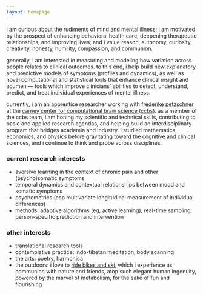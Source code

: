 ```yaml
---
layout: homepage
---
```


i am curious about the rudiments of mind and mental illness; i am motivated by the prospect of enhancing behavioral health care, deepening therapeutic relationships, and improving lives; and i value reason, autonomy, curiosity, creativity, honesty, humility, compassion, and communion.

generally, i am interested in measuring and modeling how variation across people relates to clinical outcomes. to this end, i help build new explanatory and predictive models of symptoms (profiles and dynamics), as well as novel computational and statistical tools that enhance clinical insight and acumen — tools which improve clinicians' abilities to detect, understand, predict, and treat individual experiences of mental illness.

currently, i am an apprentice researcher working with <a href="https://fpetzschner.com/" target="_blank">frederike petzschner</a> at the <a href="https://www.brown.edu/carney/ccbs" target="_blank">carney center for computational brain science (ccbs)</a>. as a member of the ccbs team, i am honing my scientific and technical skills, contributing to basic and applied research agendas, and helping build an interdisciplinary program that bridges academia and industry. i studied mathematics, economics, and physics before gravitating toward the cognitive and clinical sciences, and i continue to think and probe across disciplines.

### current research interests
- aversive learning in the context of chronic pain and other (psycho)somatic symptoms
- temporal dynamics and contextual relationships between mood and somatic symptoms
- psychometrics (esp multivariate longitudinal measurement of individual differences)
- methods: adaptive algorithms (eg, active learning), real-time sampling, person-specific prediction and intervention

### other interests
- translational research tools 
- contemplative practice: indo-tibetan meditation, body scanning
- the arts: poetry, harmonica
- the outdoors: i love to <a href="https://www.instagram.com/benwandrew/" target="_blank">ride bikes and ski</a>, which i experience as communion with nature and friends, atop such elegant human ingenuity, powered by the marvel of metabolism, for the sake of fun and flourishing
